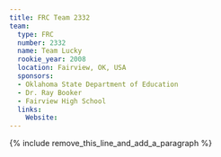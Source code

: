 ```yaml
---
title: FRC Team 2332
team:
  type: FRC
  number: 2332
  name: Team Lucky
  rookie_year: 2008
  location: Fairview, OK, USA
  sponsors:
  - Oklahoma State Department of Education
  - Dr. Ray Booker
  - Fairview High School
  links:
    Website:
---
```


{% include remove_this_line_and_add_a_paragraph %}